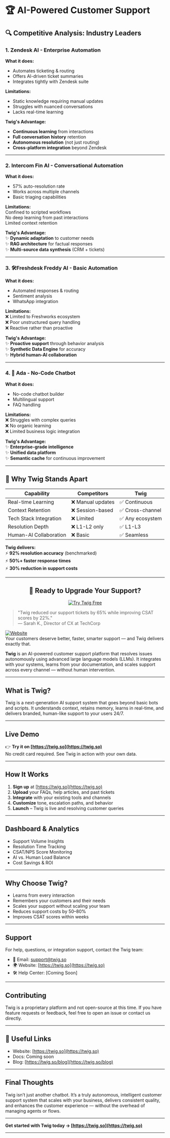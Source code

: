 # 🏆 AI-Powered Customer Support

## 🔍 Competitive Analysis: Industry Leaders

### 1. **Zendesk AI** - Enterprise Automation
**What it does:**  
- Automates ticketing & routing  
- Offers AI-driven ticket summaries  
- Integrates tightly with Zendesk suite  

**Limitations:**  
- Static knowledge requiring manual updates  
- Struggles with nuanced conversations  
- Lacks real-time learning  

**Twig's Advantage:**  
- **Continuous learning** from interactions  
- **Full conversation history** retention  
- **Autonomous resolution** (not just routing)  
- **Cross-platform integration** beyond Zendesk  

---

### 2. **Intercom Fin AI** - Conversational Automation
**What it does:**  
- 57% auto-resolution rate  
- Works across multiple channels  
- Basic triaging capabilities  

**Limitations:**  
Confined to scripted workflows  
No deep learning from past interactions  
Limited context retention  

**Twig's Advantage:**  
✨ **Dynamic adaptation** to customer needs  
✨ **RAG architecture** for factual responses  
✨ **Multi-source data synthesis** (CRM + tickets)  

---

### 3. 🛠**Freshdesk Freddy AI** - Basic Automation
**What it does:**  
- Automated responses & routing  
- Sentiment analysis  
- WhatsApp integration  

**Limitations:**  
❌ Limited to Freshworks ecosystem  
❌ Poor unstructured query handling  
❌ Reactive rather than proactive  

**Twig's Advantage:**  
✨ **Proactive support** through behavior analysis  
✨ **Synthetic Data Engine** for accuracy  
✨ **Hybrid human-AI collaboration**  

---

### 4. 🧩 **Ada** - No-Code Chatbot
**What it does:**  
- No-code chatbot builder  
- Multilingual support  
- FAQ handling  

**Limitations:**  
❌ Struggles with complex queries  
❌ No organic learning  
❌ Limited business logic integration  

**Twig's Advantage:**  
✨ **Enterprise-grade intelligence**  
✨ **Unified data platform**  
✨ **Semantic cache** for continuous improvement  

---

## 🌟 Why Twig Stands Apart

| **Capability**       | Competitors | **Twig** |
|----------------------|------------|----------|
| Real-time Learning   | ❌ Manual updates | ✅ Continuous |
| Context Retention    | ❌ Session-based | ✅ Cross-channel |
| Tech Stack Integration | ❌ Limited | ✅ Any ecosystem |
| Resolution Depth     | ❌ L1-L2 only | ✅ L1-L3 |
| Human-AI Collaboration | ❌ Basic | ✅ Seamless |

**Twig delivers:**  
⚡ **92% resolution accuracy** (benchmarked)  
⚡ **50%+ faster response times**  
⚡ **30% reduction in support costs**  

---

<div align="center">
  <h2>🚀 Ready to Upgrade Your Support?</h2>
  <a href="https://twig.so/">
    <img src="https://img.shields.io/badge/TRY_TWIG_FREE-000000?style=for-the-badge&logo=github&logoColor=white" alt="Try Twig Free">
  </a>
</div>

> "Twig reduced our support tickets by 65% while improving CSAT scores by 22%."  
> — Sarah K., Director of CX at TechCorp


[![Website](https://img.shields.io/badge/Visit-Twig.so-green)](https://twig.so)  
Your customers deserve better, faster, smarter support — and Twig delivers exactly that.

**Twig** is an AI-powered customer support platform that resolves issues autonomously using advanced large language models (LLMs). It integrates with your systems, learns from your documentation, and scales support across every channel — without human intervention.

---

## What is Twig?

Twig is a next-generation AI support system that goes beyond basic bots and scripts. It understands context, retains memory, learns in real-time, and delivers branded, human-like support to your users 24/7.

---

## Live Demo

👉 **Try it on [https://twig.so](https://twig.so)**  
No credit card required. See Twig in action with your own data.

---

## How It Works

1. **Sign up** at [https://twig.so](https://twig.so)
2. **Upload** your FAQs, help articles, and past tickets
3. **Integrate** with your existing tools and channels
4. **Customize** tone, escalation paths, and behavior
5. **Launch** – Twig is live and resolving customer queries

---

## Dashboard & Analytics

- Support Volume Insights  
- Resolution Time Tracking  
- CSAT/NPS Score Monitoring  
- AI vs. Human Load Balance  
- Cost Savings & ROI

---

## Why Choose Twig?

- Learns from every interaction  
- Remembers your customers and their needs  
- Scales your support without scaling your team  
- Reduces support costs by 50–80%  
- Improves CSAT scores within weeks

---

## Support

For help, questions, or integration support, contact the Twig team:

- 📧 Email: support@twig.so  
- 🌍 Website: [https://twig.so](https://twig.so)  
- 🛠️ Help Center: [Coming Soon]

---

## Contributing

Twig is a proprietary platform and not open-source at this time. If you have feature requests or feedback, feel free to open an issue or contact us directly.

---

## 🔗 Useful Links

- Website: [https://twig.so](https://twig.so)  
- Docs: Coming soon  
- Blog: [https://twig.so/blog](https://twig.so/blog)  

---

## Final Thoughts

Twig isn’t just another chatbot. It’s a truly autonomous, intelligent customer support system that scales with your business, delivers consistent quality, and enhances the customer experience — without the overhead of managing agents or flows.

---

**Get started with Twig today → [https://twig.so](https://twig.so)**


---


